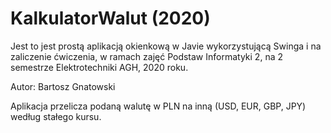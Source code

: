 # KalkulatorWalut (2020)
Jest to jest prostą aplikacją okienkową w Javie wykorzystującą Swinga i na zaliczenie ćwiczenia, w ramach zajęć Podstaw Informatyki 2, na 2 semestrze Elektrotechniki AGH, 2020 roku. 

Autor: Bartosz Gnatowski

Aplikacja przelicza podaną walutę w PLN na inną (USD, EUR, GBP, JPY) według stałego kursu.